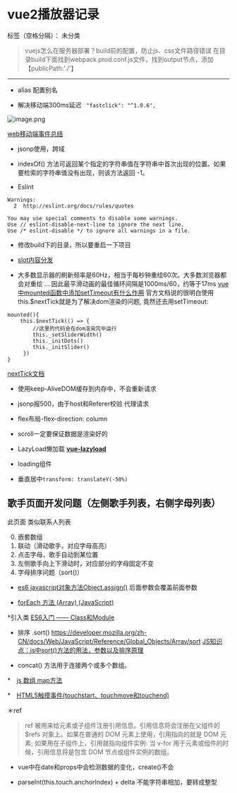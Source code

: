 # vue2播放器记录

标签（空格分隔）： 未分类


>vuejs怎么在服务器部署？build前的配置，防止js、css文件路径错误
在目录build下面找到webpack.prod.conf.js文件，找到output节点，添加【publicPath:'./'】
---

* alias 配置别名

* 解决移动端300ms延迟
` "fastclick": "^1.0.6",`

![image.png](http://upload-images.jianshu.io/upload_images/4340772-2adac9265b3f6f48.png?imageMogr2/auto-orient/strip%7CimageView2/2/w/1240)

[web移动端事件总结](http://www.jianshu.com/p/6f85e957a725)
* jsonp使用，跨域
*  indexOf() 方法可返回某个指定的字符串值在字符串中首次出现的位置。如果要检索的字符串值没有出现，则该方法返回 -1。

* Eslint

```
Warnings:
  2  http://eslint.org/docs/rules/quotes

You may use special comments to disable some warnings.
Use // eslint-disable-next-line to ignore the next line.
Use /* eslint-disable */ to ignore all warnings in a file.

```

* 修改build下的目录，所以要重启一下项目

* [slot内容分发](https://cn.vuejs.org/v2/guide/components.html#%E4%BD%BF%E7%94%A8-Slot-%E5%88%86%E5%8F%91%E5%86%85%E5%AE%B9)

* 大多数显示器的刷新频率是60Hz，相当于每秒钟重绘60次。大多数浏览器都会对重绘 ... 因此最平滑动画的最佳循环间隔是1000ms/60，约等于17ms
[vue中mounted函数中添加setTimeout有什么作用](https://segmentfault.com/q/1010000010219425ttps://segmentfault.com/q/1010000010219425)
官方文档说的很明白使用this.$nextTick就是为了解决dom渲染的问题, 竟然还去用setTimeout:

```
mounted(){
    this.$nextTick(() => {
        //这里的代码会在dom渲染完毕运行
        this._setSliderWidth()
        this._initDots()
        this._initSlider()
     })
}
```

[nextTick文档](https://cn.vuejs.org/v2/guide/reactivity.html#%E5%BC%82%E6%AD%A5%E6%9B%B4%E6%96%B0%E9%98%9F%E5%88%97)

* 使用keep-AliveDOM缓存到内存中，不会重新请求

* jsonp报500，由于host和Referer校验
    代理请求

* flex布局-flex-direction: column

* scroll一定要保证数据是渲染好的

* LazyLoad懒加载
 **[vue-lazyload](https://github.com/hilongjw/vue-lazyload)**

* loading组件

* 垂直居中`transform: translateY(-50%)`

## 歌手页面开发问题（左侧歌手列表，右侧字母列表）

此页面 类似联系人列表

0. 嵌套数组
1. 联动（滑动歌手，对应字母高亮）
2. 点击字母，歌手自动到某位置
3. 左侧歌手向上下滑动时，对应部分的字母固定不变
4. 字母排序问题（sort()）

* [es6 javascript对象方法Object.assign()](http://blog.csdn.net/qq_30100043/article/details/53422657)
后面参数会覆盖前面参数

* [forEach 方法 (Array) (JavaScript)](http://www.cnblogs.com/joyco773/p/6113748.html)

*引入类
 [ES6入门 —— Class和Module](http://blog.csdn.net/u014695532/article/details/51815025)

* 排序
.sort()
https://developer.mozilla.org/zh-CN/docs/Web/JavaScript/Reference/Global_Objects/Array/sort
[JS知识点：js中sort()方法的用法，参数以及排序原理](https://segmentfault.com/a/1190000000410506)

* concat() 方法用于连接两个或多个数组。

*　[js 数组 map方法](http://www.cnblogs.com/xuan52rock/p/4460949.html)

*　[HTML5触摸事件(touchstart、touchmove和touchend)](http://blog.csdn.net/fuqinyijiu/article/details/41315123)

＊ref
>ref 被用来给元素或子组件注册引用信息。引用信息将会注册在父组件的 $refs 对象上。如果在普通的 DOM 元素上使用，引用指向的就是 DOM 元素; 如果用在子组件上，引用就指向组件实例:
当 v-for 用于元素或组件的时候，引用信息将是包含 DOM 节点或组件实例的数组。

* vue中在date和props中会检测数据的变化，create()不会

* parseInt(this.touch.anchorIndex) + delta
不能字符串相加，要转成整型
